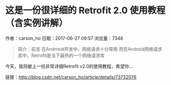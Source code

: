# 这是一份很详细的 Retrofit 2.0 使用教程（含实例讲解）
作者：carson_ho
日期：2017-06-27 09:57
浏览量：7348
> 简介：前言
在Andrroid开发中，网络请求十分常用
而在Android网络请求库中，Retrofit是当下最热的一个网络请求库
 
今天，我将献上一份非常详细Retrofit v2.0的使用教程，希望你...

 链接：http://blog.csdn.net/carson_ho/article/details/73732076
